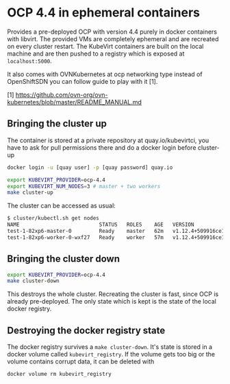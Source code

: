 # OCP 4.4 in ephemeral containers

Provides a pre-deployed OCP with version 4.4 purely in docker
containers with libvirt. The provided VMs are completely ephemeral and are
recreated on every cluster restart. The KubeVirt containers are built on the
local machine and are then pushed to a registry which is exposed at
`localhost:5000`.

It also comes with OVNKubernetes at ocp networking type instead of OpenShiftSDN
you can follow guide to play with it [1].

[1] https://github.com/ovn-org/ovn-kubernetes/blob/master/README_MANUAL.md

## Bringing the cluster up

The container is stored at a private repository at quay.io/kubevirtci, you
have to ask for pull permissions there and do a docker login before cluster-up

```bash
docker login -u [quay user] -p [quay password] quay.io
```

```bash
export KUBEVIRT_PROVIDER=ocp-4.4
export KUBEVIRT_NUM_NODES=3 # master + two workers
make cluster-up
```

The cluster can be accessed as usual:

```bash
$ cluster/kubectl.sh get nodes
NAME                          STATUS   ROLES    AGE   VERSION
test-1-82xp6-master-0         Ready    master   62m   v1.12.4+509916ce1
test-1-82xp6-worker-0-wxf27   Ready    worker   57m   v1.12.4+509916ce1
```

## Bringing the cluster down

```bash
export KUBEVIRT_PROVIDER=ocp-4.4
make cluster-down
```

This destroys the whole cluster. Recreating the cluster is fast, since OCP is
already pre-deployed. The only state which is kept is the state of the local
docker registry.

## Destroying the docker registry state

The docker registry survives a `make cluster-down`. It's state is stored in a
docker volume called `kubevirt_registry`. If the volume gets too big or the
volume contains corrupt data, it can be deleted with

```bash
docker volume rm kubevirt_registry
```
